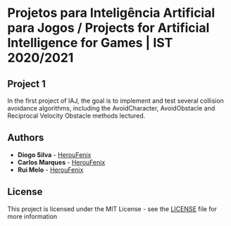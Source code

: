 # Projetos para Inteligência Artificial para Jogos / Projects for Artificial Intelligence for Games | IST 2020/2021

## Project 1
In the first project of IAJ, the goal is to implement and test several collision avoidance algorithms,
including the AvoidCharacter, AvoidObstacle and Reciprocal Velocity Obstacle methods
lectured.

## Authors

-   **Diogo Silva** - [HerouFenix](https://github.com/HerouFenix)
-   **Carlos Marques** - [HerouFenix](https://github.com/???)
-   **Rui Melo** - [HerouFenix](https://github.com/???)

## License

This project is licensed under the MIT License - see the [LICENSE](https://github.com/heroufenix/iaj-projects/blob/master/LICENSE) file for more information

